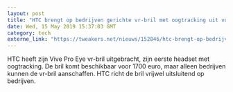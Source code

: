 ```yaml
---
layout: post
title: "HTC brengt op bedrijven gerichte vr-bril met oogtracking uit voor 1700 euro"
date: Wed, 15 May 2019 15:37:03 GMT
category: tech
externe_link: "https://tweakers.net/nieuws/152846/htc-brengt-op-bedrijven-gerichte-vr-bril-met-oogtracking-uit-voor-1700-euro.html"
---
```


HTC heeft zijn Vive Pro Eye vr-bril uitgebracht, zijn eerste headset met oogtracking. De bril komt beschikbaar voor 1700 euro, maar alleen bedrijven kunnen de vr-bril aanschaffen. HTC richt de bril vrijwel uitsluitend op bedrijven.<img src="http://feeds.feedburner.com/~r/tweakers/mixed/~4/erergVa5ut8" height="1" width="1" alt=""/>
